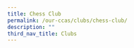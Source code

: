 ```yaml
---
title: Chess Club
permalink: /our-ccas/clubs/chess-club/
description: ""
third_nav_title: Clubs
---
```


